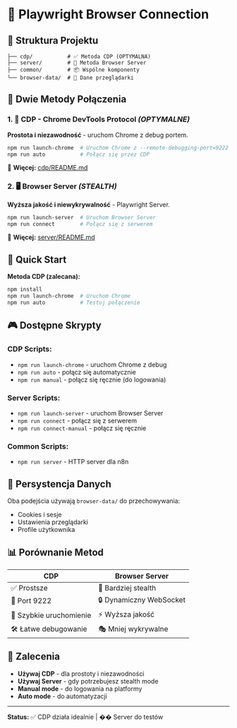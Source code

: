 # 🚀 Playwright Browser Connection

## 📁 Struktura Projektu

```
├── cdp/           # ✅ Metoda CDP (OPTYMALNA)
├── server/        # 🥷 Metoda Browser Server  
├── common/        # 📦 Wspólne komponenty
└── browser-data/  # 🍪 Dane przeglądarki
```

## 🎯 Dwie Metody Połączenia

### 1. 🔗 **CDP - Chrome DevTools Protocol** *(OPTYMALNE)*

**Prostota i niezawodność** - uruchom Chrome z debug portem.

```bash
npm run launch-chrome  # Uruchom Chrome z --remote-debugging-port=9222
npm run auto           # Połącz się przez CDP
```

📖 **Więcej:** [cdp/README.md](./cdp/README.md)

### 2. 🖥️ **Browser Server** *(STEALTH)*

**Wyższa jakość i niewykrywalność** - Playwright Server.

```bash
npm run launch-server  # Uruchom Browser Server  
npm run connect        # Połącz się z serwerem
```

📖 **Więcej:** [server/README.md](./server/README.md)

## 🚀 Quick Start

**Metoda CDP (zalecana):**
```bash
npm install
npm run launch-chrome  # Uruchom Chrome
npm run auto           # Testuj połączenie
```

## 🎮 Dostępne Skrypty

### CDP Scripts:
- `npm run launch-chrome` - uruchom Chrome z debug
- `npm run auto` - połącz się automatycznie  
- `npm run manual` - połącz się ręcznie (do logowania)

### Server Scripts:
- `npm run launch-server` - uruchom Browser Server
- `npm run connect` - połącz się z serwerem
- `npm run connect-manual` - połącz się ręcznie

### Common Scripts:
- `npm run server` - HTTP server dla n8n

## 🍪 Persystencja Danych

Oba podejścia używają `browser-data/` do przechowywania:
- Cookies i sesje
- Ustawienia przeglądarki  
- Profile użytkownika

## 📊 Porównanie Metod

| **CDP** | **Browser Server** |
|---|---|
| ✅ Prostsze | 🥷 Bardziej stealth |
| 🔗 Port 9222 | 🔒 Dynamiczny WebSocket |
| 🚀 Szybkie uruchomienie | ⚡ Wyższa jakość |
| 🛠️ Łatwe debugowanie | 🎭 Mniej wykrywalne |

## 🎯 Zalecenia

- **Używaj CDP** - dla prostoty i niezawodności
- **Używaj Server** - gdy potrzebujesz stealth mode
- **Manual mode** - do logowania na platformy
- **Auto mode** - do automatyzacji

---

**Status:** ✅ CDP działa idealnie | �� Server do testów 